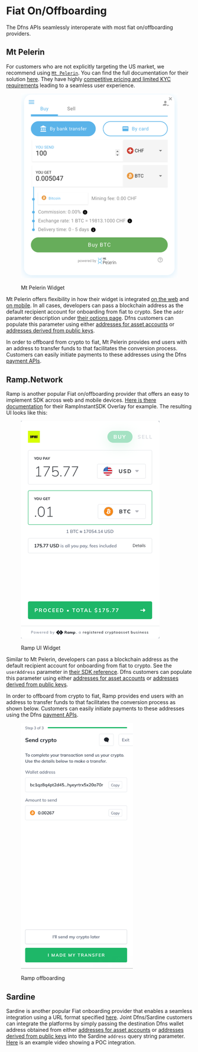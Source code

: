 # Fiat On/Offboarding

The Dfns APIs seamlessly interoperate with most fiat on/offboarding providers.

## Mt Pelerin

For customers who are not explicitly targeting the US market, we recommend using [`Mt Pelerin`](https://www.mtpelerin.com/). You can find the full documentation for their solution [here](https://developers.mtpelerin.com/). They have highly [competitive pricing and limited KYC requirements](https://developers.mtpelerin.com/why-mt-pelerin) leading to a seamless user experience.

<figure><img src="../.gitbook/assets/Screen Shot 2022-10-06 at 3.10.05 PM.png" alt=""><figcaption><p>Mt Pelerin Widget</p></figcaption></figure>

Mt Pelerin offers flexibility in how their widget is integrated [on the web](https://developers.mtpelerin.com/integration-guides/web-integration) and [on mobile](https://developers.mtpelerin.com/integration-guides/mobile-integration). In all cases, developers can pass a blockchain address as the default recipient account for onboarding from fiat to crypto. See the `addr` parameter description under [their options page](https://developers.mtpelerin.com/integration-guides/options). Dfns customers can populate this parameter using either [addresses for asset accounts](../api-docs/high-level-api-asset-accounts-and-payments/asset-accounts/getassetaccountbyid.md) or [addresses derived from public keys](../api-docs/deprecated-apis/low-level-api-keys-and-transactions/public-keys-1/getaddressfornetwork.md).

In order to offboard from crypto to fiat, Mt Pelerin provides end users with an address to transfer funds to that facilitates the conversion process. Customers can easily initiate payments to these addresses using the Dfns [payment APIs](../api-docs/high-level-api-asset-accounts-and-payments/payments/initiatepayment.md).

## Ramp.Network

Ramp is another popular Fiat on/offboarding provider that offers an easy to implement SDK across web and mobile devices. [Here is there documentation](https://docs.ramp.network/web/quick-start-overlay) for their RampInstantSDK Overlay for example. The resulting UI looks like this:

<figure><img src="../.gitbook/assets/Screen Shot 2022-11-30 at 3.13.19 PM.png" alt=""><figcaption><p>Ramp UI Widget</p></figcaption></figure>

Similar to Mt Pelerin, developers can pass a blockchain address as the default recipient account for onboarding from fiat to crypto. See the `userAddress` parameter in [their SDK reference](https://docs.ramp.network/configuration#useraddress). Dfns customers can populate this parameter using either [addresses for asset accounts](../api-docs/high-level-api-asset-accounts-and-payments/asset-accounts/getassetaccountbyid.md) or [addresses derived from public keys](../api-docs/deprecated-apis/low-level-api-keys-and-transactions/public-keys-1/getaddressfornetwork.md).

In order to offboard from crypto to fiat, Ramp provides end users with an address to transfer funds to that facilitates the conversion process as shown below. Customers can easily initiate payments to these addresses using the Dfns [payment APIs](../api-docs/high-level-api-asset-accounts-and-payments/payments/initiatepayment.md).

<figure><img src="../.gitbook/assets/Screen Shot 2022-11-30 at 3.24.19 PM.png" alt=""><figcaption><p>Ramp offboarding</p></figcaption></figure>

## Sardine

Sardine is another popular Fiat onboarding provider that enables a seamless integration using a URL format specified [here](https://docs.sardine.ai/docs/integrate-payments/5lz28jlqvuvg4-mobile-url-web-view#3-create-url). Joint Dfns/Sardine customers can integrate the platforms by simply passing the destination Dfns wallet address obtained from either [addresses for asset accounts](../api-docs/high-level-api-asset-accounts-and-payments/asset-accounts/getassetaccountbyid.md) or [addresses derived from public keys](../api-docs/deprecated-apis/low-level-api-keys-and-transactions/public-keys-1/getaddressfornetwork.md) into the Sardine `address` query string parameter. [Here](https://www.loom.com/share/8baba35d5eee406dbe872a6bf8965453) is an example video showing a POC integration.
